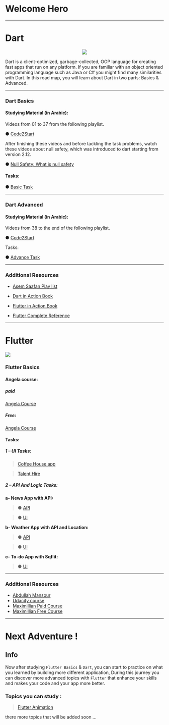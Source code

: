 # Welcome Hero


---
# Dart
<p align="center">
  <img src="D:\CAT Reloaded\Flutter-Roadmap-main\images\Dart.png">
</p>
Dart is a client-optimized, garbage-collected, OOP language for creating
fast apps that run on any platform. If you are familiar with an object oriented
programming language such as Java or C# you might find many similarities
with Dart. In this road map, you will learn about Dart in two parts: Basics &
Advanced.

---
### Dart Basics
#### Studying Material (in Arabic):
Videos from 01 to 37 from the following playlist.

● <a href="https://www.youtube.com/watch?v=ZYXol94Lyi0&list=PL3aG1K3LWC
rdihgr1PnIrbphTyt3PZwoK">Code2Start</a>

After finishing these videos and before tackling the task problems, watch
these videos about null safety, which was introduced to dart starting from
version 2.12.

● <a href="https://www.youtube.com/watch?v=nTmCj1lpeng">Null Safety: What is null safety</a>

#### Tasks:

● <a href="https://docs.google.com/document/d/1QgQZ8jcXgq_ecEBXtojVsSLux787Hdp_wGUJvO09XTs/edit?usp=sharing" target="_blank">Basic Task</a>

---
### Dart Advanced
#### Studying Material (in Arabic):
Videos from 38 to the end of the following playlist.

● <a href="https://www.youtube.com/watch?v=ZYXol94Lyi0&list=PL3aG1K3LWC
rdihgr1PnIrbphTyt3PZwoK">Code2Start</a>

Tasks:

● <a href="https://docs.google.com/document/d/1qhQR0cLeiu-mM_cXgLGt4I80_
sVb67qhvA4WjYlzo9c/edit?usp=sharing">Advance Task</a>

---
### Additional Resources


* <a href="https://www.youtube.com/watch?v=HVYlPAw70MU&list=PLMDrOnfT
8EAj6Yjdki9OCLSwqdBs4xhQz">Asem Saafan Play list</a>

* <a href="https://www.pdfdrive.com/dart-in-action-e34421383.html">Dart in Action Book</a>

* <a href="https://drive.google.com/file/d/1ul0ZjGD1hsek0uG8c6B7feA
m4vg8ykiG/view?usp=sharing">Flutter in Action Book</a>

* <a href="https://drive.google.com/file/d/1m-XhORU7UMyjXXXjveyNE
VMonz0cHRG3/view?usp=sharing">Flutter Complete Reference</a>

---

# Flutter
<p>
    <img src="D:\CAT Reloaded\Flutter-Roadmap-main\images\flutter.png">
</p>

### Flutter Basics
#### Angela course:
##### paid
<a href="https://www.udemy.com/course/flutter-bootcamp-with-dart/?fbclid=IwAR0vwf
BwCpg1ES_5FdZyyBYzFILsq7mZ1gLLKZ2xWmQdM-BQvhUuHTenNGQ">Angela Course</a>
##### Free:
<a href="https://mega.nz/folder/rvwg2LKR#g3M_hUo_eyHFehtJ0sBbUg">Angela Course</a>

#### Tasks:
##### **1 – UI Tasks:**


> <a href="https://dribbble.com/shots/8245907/attachments/604807?mode=media">Coffee House app</a>


> <a href="https://dribbble.com/shots/4486758-Relationship-Coaching-App/attachme
> nts/1017305">Talent Hire</a>


##### **2 – API And Logic Tasks:**

**a- News App with API:**

> ● <a href="https://newsapi.org/">API</a>


> ● <a href="https://www.behance.net/gallery/127649367/News-Application?tr
> acking_source=search_projects_recommended%7CNews%20APP%
> 20UI">UI</a>


**b- Weather App with API and Location:**
 
> ● <a href="https://openweathermap.org/api">API</a>


> ● <a href="https://www.behance.net/gallery/54398239/Weather-App-Concep
> t?tracking_source=search_projects_recommended%7Cweather%20
> app">UI</a>



**c- To-do App with Sqflit:**

> ● <a href="https://drive.google.com/drive/folders/1Pzw8F3YL3IH9JInvGZSOri
> hdHJrWUABT">UI</a>

---

### Additional Resources
* <a href="https://www.udemy.com/course/complete-flutter-arabic/">Abdullah Mansour</a>
* <a href="https://www.udacity.com/course/build-native-mobile-apps-with-flutter--ud905">Udacity course</a>
* <a href="https://www.udemy.com/course/learn-flutter-dart-to-build-ios-android-apps/">Maximillian Paid Course</a>
* <a href="https://mega.nz/folder/3fBh3CTa#ptLNpx-dVr_hF0t5InosOQ">Maximillian Free Course
</a>

---

# Next Adventure !

## Info
Now after studying `Flutter Basics` & `Dart`, you can start to practice on what you learned by building more different application, During this journey you can discover more advanced topics with `Flutter` that enhance your skills and makes your code and your app more better.

### Topics you can study :

> <a href="link"> Flutter Animation </a>


there more topics that will be added soon ...
